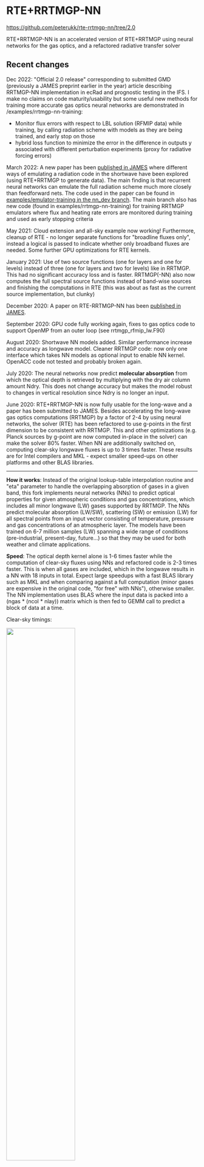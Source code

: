 # RTE+RRTMGP-NN

https://github.com/peterukk/rte-rrtmgp-nn/tree/2.0

RTE+RRTMGP-NN is an accelerated version of RTE+RRTMGP using neural networks for the gas optics, and a refactored radiative transfer solver

## Recent changes

Dec 2022: "Official 2.0 release" corresponding to submitted GMD (previously a JAMES preprint earlier in the year) article describing RRTMGP-NN implementation in ecRad and prognostic testing in the IFS. I make no claims on code maturity/usability but some useful new methods for training more accurate gas optics neural networks are demonstrated in /examples/rrtmgp-nn-training:

- Monitor flux errors with respect to LBL solution (RFMIP data) while training, by calling radiation scheme with models as they are being trained, and early stop on those
- hybrid loss function to minimize the error in the difference in outputs y associated with different perturbation experiments (proxy for radiative forcing errors)

March 2022: A new paper has been [published in JAMES](https://agupubs.onlinelibrary.wiley.com/doi/10.1029/2021MS002875) where different ways of emulating a radiation code in the shortwave have been explored (using RTE+RRTMGP to generate data). The main finding is that recurrent neural networks can emulate the full radiation scheme much more closely than feedforward nets. The code used in the paper can be found in [examples/emulator-training in the nn_dev branch](https://github.com/peterukk/rte-rrtmgp-nn/tree/nn_dev/examples/emulator-training). The main branch also has new code (found in examples/rrtmgp-nn-training) for training RRTMGP emulators where flux and heating rate errors are monitored during training and used as early stopping criteria

May 2021: Cloud extension and all-sky example now working! Furthermore, cleanup of RTE - no longer separate functions for "broadline fluxes only", instead a logical is passed to indicate whether only broadband fluxes are needed. Some further GPU optimizations for RTE kernels.

January 2021: Use of two source functions (one for layers and one for levels) instead of three (one for layers and two for levels) like in RRTMGP. This had no significant accuracy loss and is faster. RRTMGP(-NN) also now computes the full spectral source functions instead of band-wise sources and finishing the computations in RTE (this was about as fast as the current source implementation, but clunky)

December 2020: A paper on RTE-RRTMGP-NN has been [published in JAMES](https://agupubs.onlinelibrary.wiley.com/doi/full/10.1029/2020MS002226). 

September 2020: GPU code fully working again, fixes to gas optics code to support OpenMP from an outer loop (see rrtmgp_rfmip_lw.F90)

August 2020: Shortwave NN models added. Similar performance increase and accuracy as longwave model. Cleaner RRTMGP code: now only one interface which takes NN models as optional input to enable NN kernel. OpenACC code not tested and probably broken again.

July 2020: The neural networks now predict **molecular absorption** from which the optical depth is retrieved by multiplying with the dry air column amount Ndry. This does not change accuracy but makes the model robust to changes in vertical resolution since Ndry is no longer an input.

June 2020: RTE+RRTMGP-NN is now fully usable for the long-wave and a paper has been submitted to JAMES. Besides accelerating the long-wave gas optics computations (RRTMGP) by a factor of 2-4 by using neural networks, the solver (RTE) has been refactored to use g-points in the first dimension to be consistent with RRTMGP. This and other optimizations (e.g. Planck sources by g-point are now computed in-place in the solver) can make the solver 80% faster. When NN are additionally switched on, computing clear-sky longwave fluxes is up to 3 times faster. These results are for Intel compilers and MKL - expect smaller speed-ups on other platforms and other BLAS libraries. 

---

**How it works**: Instead of the original lookup-table interpolation routine and "eta" parameter to handle the overlapping absorption of gases in a given band, this fork implements neural networks (NNs) to predict optical properties for given atmospheric conditions and gas concentrations, which includes all minor longwave (LW) gases supported by RRTMGP. The NNs predict molecular absorption (LW/SW), scattering (SW) or emission (LW) for all spectral points from an input vector consisting of temperature, pressure and gas concentrations of an atmospheric layer. The models have been trained on 6-7 million samples (LW) spanning a wide range of conditions (pre-industrial, present-day, future...) so that they may be used for both weather and climate applications. 

**Speed**: The optical depth kernel alone is 1-6 times faster while the computation of clear-sky fluxes using NNs and refactored code is 2-3 times faster. This is when all gases are included, which in the longwave results in a NN with 18 inputs in total. Expect large speedups with a fast BLAS library such as MKL and when comparing against a full computation (minor gases are expensive in the original code, "for free" with NNs"), otherwise smaller.  The NN implementation uses BLAS where the input data is packed into a (ngas * (ncol * nlay)) matrix which is then fed to GEMM call to predict a block of data at a time.

Clear-sky timings: 

<img src="figures/figure_timings.png" width=60% height=60%>

**Accuracy**: The errors in fluxes and heating rates are very similar to the original scheme in evaluation using RFMIP (below) and GCM profiles, as well as the [CKDMIP evaluation](https://confluence.ecmwf.int/display/CKDMIP/CKDMIP%3A+Correlated+K-Distribution+Model+Intercomparison+Project+Home). 

<img src="figures/figure_heatingrates.png" width=50% height=50%>

## Building the libraries + clear-sky example

The code should work very similarly to the end-user as the original, but a BLAS library is required. The neural network models reside in ASCII files and are provided via an optional argument to the RRTMGP interface. [For instructions see examples/rfmip-clear-sky](https://github.com/peterukk/rte-rrtmgp-nn/tree/master/examples/rfmip-clear-sky).

**to-do**

- [x] implement neural networks for shortwave
- [x] GPU kernels - should be easy and very fast with openacc_cublas **done, but note that host CUDA call overhead (such as CudaFree) was very large for small problem sizes on one tested platform (Kepler). Probably normal behavior**
- [x] "missing gases" -how to handle these? Assume some default concentrations but what? **assumed zero by default, also present-day and pre-industrial scalar concentrations available in table, toggled in `gas_optics_rrtmgp`. 
- [x] offer user choice regarding speed/accuracy? (simpler, faster models which are less accurate) **tested, but as described in paper, the minor gases can be accounted for with negligible cost with NNs. The currently implemented models support CKDMIP-style gases with CFC11-eq**
- [x] fix cloud optics extension
- [ ] post-processing (scaling) coefficients should perhaps be integrated into neural-fortran and loaded from the same files as the model weights

---

> [20241017] As far as I can tell, the following is from the original repository on which this document is based.

# original RTE+RRTMGP

This is the repository for RTE+RRTMGP, a set of codes for computing radiative fluxes in planetary atmospheres. RTE+RRTMGP is described in a [paper](https://doi.org/10.1029/2019MS001621) in [Journal of Advances in Modeling Earth Systems](http://james.agu.org).

RRTMGP uses a k-distribution to provide an optical description (absorption and possibly Rayleigh optical depth) of the gaseous atmosphere, along with the relevant source functions, on a pre-determined spectral grid given temperatures, pressures, and gas concentration. The k-distribution currently distributed with this package is applicable to the Earth's atmosphere under present-day, pre-industrial, and 4xCO2 conditions.

RTE computes fluxes given spectrally-resolved optical descriptions and source functions. The fluxes are normally summarized or reduced via a user extensible class.

Example programs and documentation are evolving - please see examples/ in the repo and Wiki on the project's Github page. Suggestions are welcome. Meanwhile for questions please contact Robert Pincus and Eli Mlawer at rrtmgp@aer.com.

## Recent changes

1. The default method for solution for longwave problems that include scattering has been changed from 2-stream methods to a re-scaled and refined no-scattering calculation following [Tang et al. 2018](https://doi.org/10.1175/JAS-D-18-0014.1).
2. In RRTMGP gas optics, the spectrally-resolved solar source function in can be adjusted by specifying the total solar irradiance (`gas_optics%set_tsi(tsi)`) and/or the facular and sunspot indicies (`gas_optics%set_solar_variability(mg_index, sb_index, tsi)`)from the [NRLSSI2 model of solar variability](http://doi.org/10.1175/BAMS-D-14-00265.1).  
3. `rte_lw()` now includes optional arguments for computing the Jacobian (derivative) of broadband flux with respect to changes in surface temperature. In calculations neglecting scattering only the Jacobian of upwelling flux is computed. When using re-scaling to account for scattering the Jacobians of both up- and downwelling flux are computed.
4. A new module, `mo_rte_config`, contains two logical variables that indicate whether arguments to routines are to be checked for correct extents and/or valid values. These variables can be changed via calls to `rte_config_checks()`. Setting the values to `.false.` removes the checks. Invalid values may cause incorrect results, crashes, or other mayhem

Relative to commit `69d36c9` to `master` on Apr 20, 2020, the required arguments to both the longwave and shortwave versions of `ty_gas_optics_rrtmgp%load()`have changed.

## Building the libraries.

1. `cd build`
2. Set environment variables `FC` (the Fortran 2003 compiler) and `FCFLAGS` (compiler flags). Alternately create a Makefile.conf that sets these variables. You could also link to an existing file.
3. Set environment variable `RTE_KERNELS` to `openacc` if you want the OpenACC kernels rather than the default.
4. `make`

## Examples

Two examples are provided, one for clear skies and one including clouds. See the README file and codes in each directory for further information.
